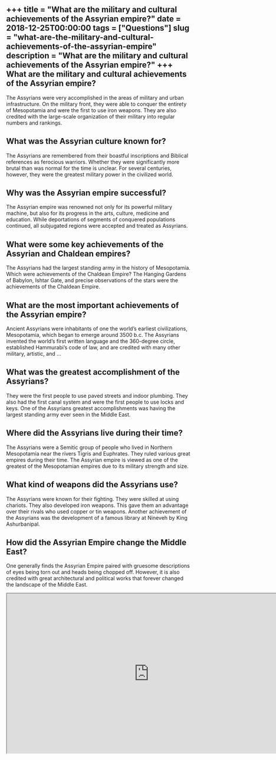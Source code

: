 +++
title = "What are the military and cultural achievements of the Assyrian empire?"
date = 2018-12-25T00:00:00
tags = ["Questions"]
slug = "what-are-the-military-and-cultural-achievements-of-the-assyrian-empire"
description = "What are the military and cultural achievements of the Assyrian empire?"
+++
What are the military and cultural achievements of the Assyrian empire?
-----------------------------------------------------------------------

The Assyrians were very accomplished in the areas of military and urban infrastructure. On the military front, they were able to conquer the entirety of Mesopotamia and were the first to use iron weapons. They are also credited with the large-scale organization of their military into regular numbers and rankings.

What was the Assyrian culture known for?
----------------------------------------

The Assyrians are remembered from their boastful inscriptions and Biblical references as ferocious warriors. Whether they were significantly more brutal than was normal for the time is unclear. For several centuries, however, they were the greatest military power in the civilized world.

Why was the Assyrian empire successful?
---------------------------------------

The Assyrian empire was renowned not only for its powerful military machine, but also for its progress in the arts, culture, medicine and education. While deportations of segments of conquered populations continued, all subjugated regions were accepted and treated as Assyrians.

What were some key achievements of the Assyrian and Chaldean empires?
---------------------------------------------------------------------

The Assyrians had the largest standing army in the history of Mesopotamia. Which were achievements of the Chaldean Empire? The Hanging Gardens of Babylon, Ishtar Gate, and precise observations of the stars were the achievements of the Chaldean Empire.

What are the most important achievements of the Assyrian empire?
----------------------------------------------------------------

Ancient Assyrians were inhabitants of one the world’s earliest civilizations, Mesopotamia, which began to emerge around 3500 b.c. The Assyrians invented the world’s first written language and the 360-degree circle, established Hammurabi’s code of law, and are credited with many other military, artistic, and …

What was the greatest accomplishment of the Assyrians?
------------------------------------------------------

They were the first people to use paved streets and indoor plumbing. They also had the first canal system and were the first people to use locks and keys. One of the Assyrians greatest accomplishments was having the largest standing army ever seen in the Middle East.

Where did the Assyrians live during their time?
-----------------------------------------------

The Assyrians were a Semitic group of people who lived in Northern Mesopotamia near the rivers Tigris and Euphrates. They ruled various great empires during their time. The Assyrian empire is viewed as one of the greatest of the Mesopotamian empires due to its military strength and size.

What kind of weapons did the Assyrians use?
-------------------------------------------

The Assyrians were known for their fighting. They were skilled at using chariots. They also developed iron weapons. This gave them an advantage over their rivals who used copper or tin weapons. Another achievement of the Assyrians was the development of a famous library at Nineveh by King Ashurbanipal.

How did the Assyrian Empire change the Middle East?
---------------------------------------------------

One generally finds the Assyrian Empire paired with gruesome descriptions of eyes being torn out and heads being chopped off. However, it is also credited with great architectural and political works that forever changed the landscape of the Middle East.

<iframe allow="accelerometer; autoplay; clipboard-write; encrypted-media; gyroscope; picture-in-picture" allowfullscreen="" class="__youtube_prefs__  epyt-is-override  no-lazyload" data-no-lazy="1" data-origheight="433" data-origwidth="770" data-skipgform_ajax_framebjll="" height="433" id="_ytid_81683" loading="lazy" src="https://www.youtube.com/embed/UsPVagDd2GQ?enablejsapi=1&autoplay=0&cc_load_policy=0&cc_lang_pref=&iv_load_policy=1&loop=0&modestbranding=0&rel=1&fs=1&playsinline=0&autohide=2&theme=dark&color=red&controls=1&" title="YouTube player" width="770"></iframe>